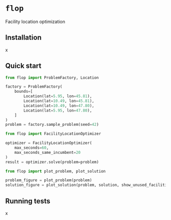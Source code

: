# ```flop```
Facility location optimization

## Installation
x

## Quick start

```python
from flop import ProblemFactory, Location

factory = ProblemFactory(
    bounds=[
        Location(lat=5.95, lon=45.81),
        Location(lat=10.49, lon=45.81),
        Location(lat=10.49, lon=47.80),
        Location(lat=5.95, lon=47.80),
    ]
)
problem = factory.sample_problem(seed=42)

```

```python
from flop import FacilityLocationOptimizer

optimizer = FacilityLocationOptimizer(
    max_seconds=60,
    max_seconds_same_incumbent=20
)
result = optimizer.solve(problem=problem)
```

```python
from flop import plot_problem, plot_solution

problem_figure = plot_problem(problem)
solution_figure = plot_solution(problem, solution, show_unused_facilities=True)
```



## Running tests
x

